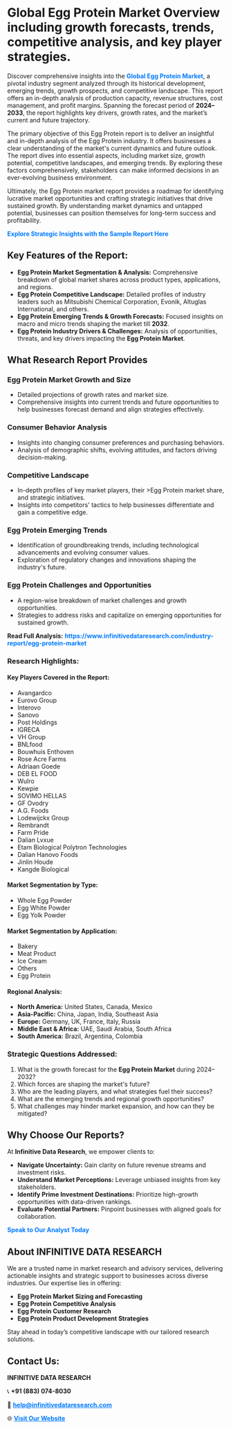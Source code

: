 <h1>Global Egg Protein Market Overview including growth forecasts, trends, competitive analysis, and key player strategies.</h1>
<p>
Discover comprehensive insights into the 
<a href="https://www.infinitivedataresearch.com/industry-report/egg-protein-market" rel="dofollow" style="color: #007BFF; text-decoration: none;"><strong>Global Egg Protein Market</strong></a>, a pivotal industry segment analyzed through its historical development, emerging trends, growth prospects, and competitive landscape. This report offers an in-depth analysis of production capacity, revenue structures, cost management, and profit margins. Spanning the forecast period of <strong>2024–2033</strong>, the report highlights key drivers, growth rates, and the market’s current and future trajectory.
</p>
<p>
The primary objective of this Egg Protein report is to deliver an insightful and in-depth analysis of the Egg Protein industry. It offers businesses a clear understanding of the market's current dynamics and future outlook. The report dives into essential aspects, including market size, growth potential, competitive landscapes, and emerging trends. By exploring these factors comprehensively, stakeholders can make informed decisions in an ever-evolving business environment.
</p>
<p>
Ultimately, the Egg Protein market report provides a roadmap for identifying lucrative market opportunities and crafting strategic initiatives that drive sustained growth. By understanding market dynamics and untapped potential, businesses can position themselves for long-term success and profitability.
</p>
<p>
<a href="https://www.infinitivedataresearch.com/request-sample/reportId=111653" style="color: #007BFF; text-decoration: none;"><strong>Explore Strategic Insights with the Sample Report Here</strong></a>
</p>

<h2>Key Features of the Report:</h2>
<ul>
<li><strong>Egg Protein Market Segmentation & Analysis:</strong> Comprehensive breakdown of global market shares across product types, applications, and regions.</li>
<li><strong>Egg Protein Competitive Landscape:</strong> Detailed profiles of industry leaders such as Mitsubishi Chemical Corporation, Evonik, Altuglas International, and others.</li>
<li><strong>Egg Protein Emerging Trends & Growth Forecasts:</strong> Focused insights on macro and micro trends shaping the market till <strong>2032</strong>.</li>
<li><strong>Egg Protein Industry Drivers & Challenges:</strong> Analysis of opportunities, threats, and key drivers impacting the <strong>Egg Protein Market</strong>.</li>
</ul>

<h2>What Research Report Provides</h2>
<h3>Egg Protein Market Growth and Size</h3>
<ul>
<li>Detailed projections of growth rates and market size.</li>
<li>Comprehensive insights into current trends and future opportunities to help businesses forecast demand and align strategies effectively.</li>
</ul>

<h3>Consumer Behavior Analysis</h3>
<ul>
<li>Insights into changing consumer preferences and purchasing behaviors.</li>
<li>Analysis of demographic shifts, evolving attitudes, and factors driving decision-making.</li>
</ul>

<h3>Competitive Landscape</h3>
<ul>
<li>In-depth profiles of key market players, their >Egg Protein market share, and strategic initiatives.</li>
<li>Insights into competitors' tactics to help businesses differentiate and gain a competitive edge.</li>
</ul>

<h3>Egg Protein Emerging Trends</h3>
<ul>
<li>Identification of groundbreaking trends, including technological advancements and evolving consumer values.</li>
<li>Exploration of regulatory changes and innovations shaping the industry's future.</li>
</ul>

<h3>Egg Protein Challenges and Opportunities</h3>
<ul>
<li>A region-wise breakdown of market challenges and growth opportunities.</li>
<li>Strategies to address risks and capitalize on emerging opportunities for sustained growth.</li>
</ul>
<p><strong>Read Full Analysis:</strong> <a href="https://www.infinitivedataresearch.com/industry-report/egg-protein-market" rel="dofollow" style="color: #007BFF; text-decoration: none;"><strong>https://www.infinitivedataresearch.com/industry-report/egg-protein-market</strong></a></p>
<h3>Research Highlights:</h3>
<h4>Key Players Covered in the Report:</h4>
<ul><li>Avangardco</li><li>Eurovo Group</li><li>Interovo</li><li>Sanovo</li><li>Post Holdings</li><li>IGRECA</li><li>VH Group</li><li>BNLfood</li><li>Bouwhuis Enthoven</li><li>Rose Acre Farms</li><li>Adriaan Goede</li><li>DEB EL FOOD</li><li>Wulro</li><li>Kewpie</li><li>SOVIMO HELLAS</li><li>GF Ovodry</li><li>A.G. Foods</li><li>Lodewijckx Group</li><li>Rembrandt</li><li>Farm Pride</li><li>Dalian Lvxue</li><li>Etam Biological Polytron Technologies</li><li>Dalian Hanovo Foods</li><li>Jinlin Houde</li><li>Kangde Biological</li></ul>
<h4>Market Segmentation by Type:</h4>
<ul><li>Whole Egg Powder</li><li>Egg White Powder</li><li>Egg Yolk Powder</li></ul>
<h4>Market Segmentation by Application:</h4>
<ul><li>Bakery</li><li>Meat Product</li><li>Ice Cream</li><li>Others</li><li>Egg Protein</li></ul>

<h4>Regional Analysis:</h4>
<ul>
<li><strong>North America:</strong> United States, Canada, Mexico</li>
<li><strong>Asia-Pacific:</strong> China, Japan, India, Southeast Asia</li>
<li><strong>Europe:</strong> Germany, UK, France, Italy, Russia</li>
<li><strong>Middle East & Africa:</strong> UAE, Saudi Arabia, South Africa</li>
<li><strong>South America:</strong> Brazil, Argentina, Colombia</li>
</ul>

<h3>Strategic Questions Addressed:</h3>
<ol>
<li>What is the growth forecast for the <strong>Egg Protein Market</strong> during 2024–2032?</li>
<li>Which forces are shaping the market's future?</li>
<li>Who are the leading players, and what strategies fuel their success?</li>
<li>What are the emerging trends and regional growth opportunities?</li>
<li>What challenges may hinder market expansion, and how can they be mitigated?</li>
</ol>

<h2>Why Choose Our Reports?</h2>
<p>At <strong>Infinitive Data Research</strong>, we empower clients to:</p>
<ul>
<li><strong>Navigate Uncertainty:</strong> Gain clarity on future revenue streams and investment risks.</li>
<li><strong>Understand Market Perceptions:</strong> Leverage unbiased insights from key stakeholders.</li>
<li><strong>Identify Prime Investment Destinations:</strong> Prioritize high-growth opportunities with data-driven rankings.</li>
<li><strong>Evaluate Potential Partners:</strong> Pinpoint businesses with aligned goals for collaboration.</li>
</ul>
<p><a href="https://www.infinitivedataresearch.com/industry-report/egg-protein-market" rel="dofollow" style="color: #007BFF; text-decoration: none;"><strong>Speak to Our Analyst Today</strong></a></p>

<h2>About INFINITIVE DATA RESEARCH</h2>
<p>We are a trusted name in market research and advisory services, delivering actionable insights and strategic support to businesses across diverse industries. Our expertise lies in offering:</p>
<ul>
<li><strong>Egg Protein Market Sizing and Forecasting</strong></li>
<li><strong>Egg Protein Competitive Analysis</strong></li>
<li><strong>Egg Protein Customer Research</strong></li>
<li><strong>Egg Protein Product Development Strategies</strong></li>
</ul>
<p>Stay ahead in today’s competitive landscape with our tailored research solutions.</p>

<h2>Contact Us:</h2>
<p><strong>INFINITIVE DATA RESEARCH</strong></p>
<p>📞 <strong>+91 (883) 074-8030</strong></p>
<p>📧 <strong><a href="mailto:help@infinitivedataresearch.com" style="color: #007BFF;">help@infinitivedataresearch.com</a></strong></p>
<p>🌐 <strong><a href="https://www.infinitivedataresearch.com" rel="dofollow" style="color: #007BFF;">Visit Our Website</a></strong></p>